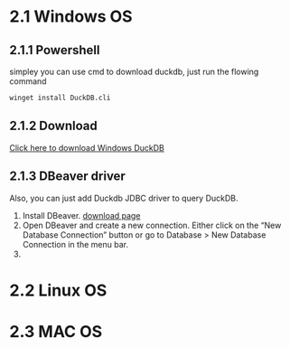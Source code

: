 # 2.1 Windows OS
## 2.1.1 Powershell
simpley you can use cmd to download duckdb, just run the flowing command

```sh
winget install DuckDB.cli
```

## 2.1.2 Download
[Click here to download Windows DuckDB](https://github.com/duckdb/duckdb/releases/download/v1.0.0/duckdb_cli-windows-amd64.zip)
## 2.1.3 DBeaver driver
Also, you can just add Duckdb JDBC driver to query DuckDB.
1. Install DBeaver. [download page](https://dbeaver.io/download/)
2. Open DBeaver and create a new connection. Either click on the “New Database Connection” button or go to Database > New Database Connection in the menu bar.
3. 


# 2.2 Linux OS


# 2.3 MAC OS



